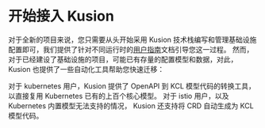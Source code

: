 # 开始接入 Kusion

对于全新的项目来说，您只需要从头开始采用 Kusion 技术栈编写和管理基础设施配置即可，我们提供了针对不同运行时的[用户指南](../../guides/guides.md)文档引导您这一过程。
然而，对于已经建设了基础设施的项目，可能已有存量的配置模型和数据，对此，Kusion 也提供了一些自动化工具帮助您快速迁移：

对于 kubernetes 用户，Kusion 提供了 OpenAPI 到 KCL 模型代码的转换工具，以直接复用 Kubernetes 已有的上百个核心模型。
对于 istio 用户，以及 Kubernetes 内置模型无法支持的情况， Kusion 还支持将 CRD 自动生成为 KCL 模型代码。
